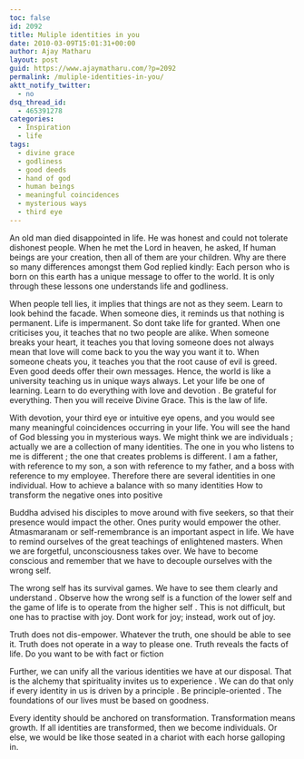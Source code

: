 ```yaml
---
toc: false
id: 2092
title: Muliple identities in you
date: 2010-03-09T15:01:31+00:00
author: Ajay Matharu
layout: post
guid: https://www.ajaymatharu.com/?p=2092
permalink: /muliple-identities-in-you/
aktt_notify_twitter:
  - no
dsq_thread_id:
  - 465391278
categories:
  - Inspiration
  - life
tags:
  - divine grace
  - godliness
  - good deeds
  - hand of god
  - human beings
  - meaningful coincidences
  - mysterious ways
  - third eye
---
```

An old man died disappointed in life. He was honest and could not tolerate dishonest people. When he met the Lord in heaven, he asked, If human beings are your creation, then all of them are your children. Why are there so many differences amongst them God replied kindly: Each person who is born on this earth has a unique message to offer to the world. It is only through these lessons one understands life and godliness.

When people tell lies, it implies that things are not as they seem. Learn to look behind the facade. When someone dies, it reminds us that nothing is permanent. Life is impermanent. So dont take life for granted. When one criticises you, it teaches that no two people are alike. When someone breaks your heart, it teaches you that loving someone does not always mean that love will come back to you the way you want it to. When someone cheats you, it teaches you that the root cause of evil is greed. Even good deeds offer their own messages. Hence, the world is like a university teaching us in unique ways always. Let your life be one of learning. Learn to do everything with love and devotion . Be grateful for everything. Then you will receive Divine Grace. This is the law of life.

With devotion, your third eye or intuitive eye opens, and you would see many meaningful coincidences occurring in your life. You will see the hand of God blessing you in mysterious ways. We might think we are individuals ; actually we are a collection of many identities. The one in you who listens to me is different ; the one that creates problems is different. I am a father, with reference to my son, a son with reference to my father, and a boss with reference to my employee. Therefore there are several identities in one individual. How to achieve a balance with so many identities How to transform the negative ones into positive

Buddha advised his disciples to move around with five seekers, so that their presence would impact the other. Ones purity would empower the other. Atmasmaranam or self-remembrance is an important aspect in life. We have to remind ourselves of the great teachings of enlightened masters. When we are forgetful, unconsciousness takes over. We have to become conscious and remember that we have to decouple ourselves with the wrong self.

The wrong self has its survival games. We have to see them clearly and understand . Observe how the wrong self is a function of the lower self and the game of life is to operate from the higher self . This is not difficult, but one has to practise with joy. Dont work for joy; instead, work out of joy.

Truth does not dis-empower. Whatever the truth, one should be able to see it. Truth does not operate in a way to please one. Truth reveals the facts of life. Do you want to be with fact or fiction
  
Further, we can unify all the various identities we have at our disposal. That is the alchemy that spirituality invites us to experience . We can do that only if every identity in us is driven by a principle . Be principle-oriented . The foundations of our lives must be based on goodness.

Every identity should be anchored on transformation. Transformation means growth. If all identities are transformed, then we become individuals. Or else, we would be like those seated in a chariot with each horse galloping in.
